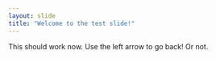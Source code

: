 ```yaml
---
layout: slide
title: "Welcome to the test slide!"
---
```

This should work now.
Use the left arrow to go back!
Or not.
